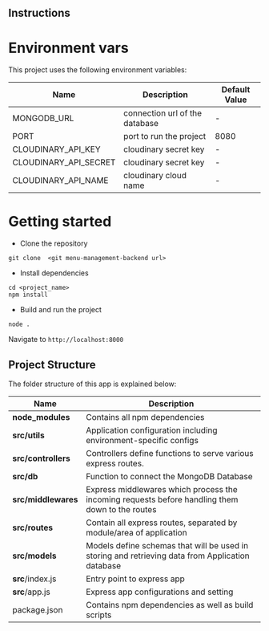 ## Instructions

# Environment vars
This project uses the following environment variables:

| Name                          | Description                         | Default Value                                  |
| ----------------------------- | ------------------------------------| -----------------------------------------------|
|MONGODB_URL          | connection url of the database  | -        |
|PORT                 | port to run the project         | 8080     |
|CLOUDINARY_API_KEY   | cloudinary secret key           | -        |
|CLOUDINARY_API_SECRET| cloudinary secret key           | -        |
|CLOUDINARY_API_NAME  | cloudinary cloud name           | -        |


# Getting started
- Clone the repository
```
git clone  <git menu-management-backend url>
```
- Install dependencies
```
cd <project_name>
npm install
```
- Build and run the project
```
node .
```
  Navigate to `http://localhost:8000`

## Project Structure
The folder structure of this app is explained below:

| Name | Description |
| ------------------------ | --------------------------------------------------------------------------------------------- |
| **node_modules**         | Contains all  npm dependencies                                                                |
| **src/utils**            | Application configuration including environment-specific configs                              |
| **src/controllers**      | Controllers define functions to serve various express routes.                                 |
| **src/db**               | Function to connect the MongoDB Database                                                      |
| **src/middlewares**      | Express middlewares which process the incoming requests before handling them down to the routes
| **src/routes**           | Contain all express routes, separated by module/area of application                           |
| **src/models**           | Models define schemas that will be used in storing and retrieving data from Application database |
| **src**/index.js         | Entry point to express app                                                                    |
| **src**/app.js           | Express app configurations and setting                                                        |
| package.json             | Contains npm dependencies as well as build scripts                                            |
